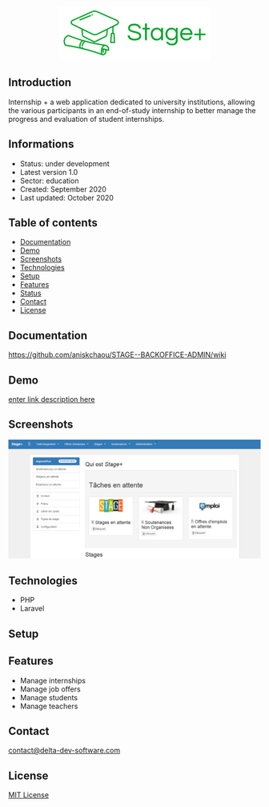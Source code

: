 <p align="center">
<img  src="screenshots/logo.png"/>
</p>



## Introduction

Internship + a web application dedicated to university institutions, allowing the various participants in an end-of-study internship to better manage the progress and evaluation of student internships.

## Informations

-   Status: under development
-   Latest version 1.0
-   Sector: education
-   Created: September 2020
-   Last updated: October 2020

## Table of contents
* [Documentation](#general-info)
* [Demo](#demo)
* [Screenshots](#screenshots)
* [Technologies](#technologies)
* [Setup](#setup)
* [Features](#features)
* [Status](#status)
* [Contact](#contact)
* [License](#license)

## Documentation
https://github.com/aniskchaou/STAGE--BACKOFFICE-ADMIN/wiki

## Demo
[enter link description here](https://pfe2015-stages-laravel.herokuapp.com/)

## Screenshots
<p align="center">
<img  src="screenshots/screenshot.png"/>
<p>

## Technologies
* PHP
* Laravel


## Setup


## Features
-   Manage internships
-   Manage job offers
-   Manage students
-   Manage teachers

## Contact
contact@delta-dev-software.com

## License
<a href="license.txt">MIT License</a>